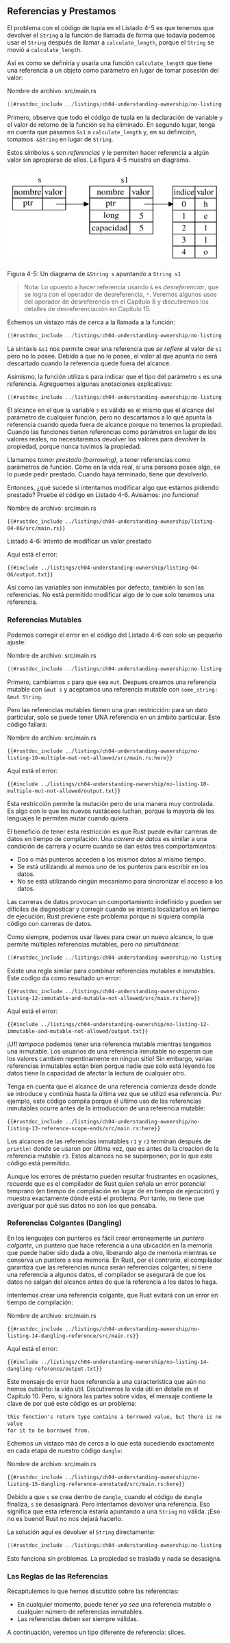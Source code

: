 ## Referencias y Prestamos

El problema con el código de tupla en el Listado 4-5 es que tenemos que devolver el
`String` a la función de llamada de forma que todavía podemos usar el `String` después de
llamar a `calculate_length`, porque el `String` se movió a `calculate_length`.

Así es como se definiría y usaría una función `calculate_length` que tiene una
referencia a un objeto como parámetro en lugar de tomar posesión del valor:

<span class="filename">​​Nombre de archivo: src/main.rs</span>

```rust
{{#rustdoc_include ../listings/ch04-understanding-ownership/no-listing-07-reference/src/main.rs:all}}
```

Primero, observe que todo el código de tupla en la declaración de variable y
el valor de retorno de la función se ha eliminado. En segundo lugar, tenga en cuenta que pasamos `&s1` a
`calculate_length` y, en su definición, tomamos` &String` en lugar de `String`.

Estos símbolos `&` son *referencias* y le permiten hacer referencia a algún valor
sin apropiarse de ellos. La figura 4-5 muestra un diagrama.

<img alt="& String s apuntando a String s1" src="img/trpl04-05.svg" class="center" />

<span class="caption">Figura 4-5: Un diagrama de `&String s` apuntando a `String s1`</span>

> Nota: Lo opuesto a hacer referencia usando `&` es *desreferenciar*, que se
> logra con el operador de desreferencia, `*`. Veremos algunos usos del
> operador de desreferencia en el Capítulo 8 y discutiremos los detalles de desreferenciación en
> Capítulo 15.

Echemos un vistazo más de cerca a la llamada a la función:

```rust
{{#rustdoc_include ../listings/ch04-understanding-ownership/no-listing-07-reference/src/main.rs:here}}
```

La sintaxis `&s1` nos permite crear una referencia que *se refiere* al valor de `s1`
pero no lo posee. Debido a que no lo posee, el valor al que apunta no será
descartado cuando la referencia quede fuera del alcance.

Asimismo, la función utiliza `&` para indicar que el tipo del
parámetro `s` es una referencia. Agreguemos algunas anotaciones explicativas:

```rust
{{#rustdoc_include ../listings/ch04-understanding-ownership/no-listing-08-reference-with-annotations/src/main.rs:here}}
```

El alcance en el que la variable `s` es válida es el mismo que el alcance del parámetro 
de cualquier función, pero no descartamos a lo qué apunta la referencia cuando queda
fuera de alcance porque no tenemos la propiedad. Cuando las funciones tienen referencias como
parámetros en lugar de los valores reales, no necesitaremos devolver los valores
para devolver la propiedad, porque nunca tuvimos la propiedad.

Llamamos *tomar prestado (borrowing)*, a tener referencias como parámetros de función. Como en la vida real, 
si una persona posee algo, se lo puede pedir prestado. Cuando haya terminado,
tiene que devolverlo.

Entonces, ¿qué sucede si intentamos modificar algo que estamos pidiendo prestado? Pruebe el código en
Listado 4-6. Avisamos: ¡no funciona!

<span class="filename">​​Nombre de archivo: src/main.rs</span>

```rust,ignore,does_not_compile
{{#rustdoc_include ../listings/ch04-understanding-ownership/listing-04-06/src/main.rs}}
```

<span class="caption">Listado 4-6: Intento de modificar un valor prestado</span>

Aquí está el error:

```console
{{#include ../listings/ch04-understanding-ownership/listing-04-06/output.txt}}
```

Así como las variables son inmutables por defecto, también lo son las referencias. No está
permitido modificar algo de lo que solo tenemos una referencia.

### Referencias Mutables

Podemos corregir el error en el código del Listado 4-6 con solo un pequeño ajuste:

<span class="filename">​​Nombre de archivo: src/main.rs</span>

```rust
{{#rustdoc_include ../listings/ch04-understanding-ownership/no-listing-09-fixes-listing-04-06/src/main.rs}}
```

Primero, cambiamos `s` para que sea `mut`. Despues creamos una
referencia mutable con `&mut s` y aceptamos una referencia mutable con `some_string: &mut String`.

Pero las referencias mutables tienen una gran restricción: para un dato particular,
solo se puede tener UNA referencia en un ámbito particular. Este código fallará:

<span class="filename">​​Nombre de archivo: src/main.rs</span>

```rust,ignore,does_not_compile
{{#rustdoc_include ../listings/ch04-understanding-ownership/no-listing-10-multiple-mut-not-allowed/src/main.rs:here}}
```

Aquí está el error:

```console
{{#include ../listings/ch04-understanding-ownership/no-listing-10-multiple-mut-not-allowed/output.txt}}
```

Esta restricción permite la mutación pero de una manera muy controlada. Es
algo con lo que los nuevos rustáceos luchan, porque la mayoría de los lenguajes le permiten
mutar cuando quiera.

El beneficio de tener esta restricción es que Rust puede evitar carreras de datos en
tiempo de compilación. Una *carrera de datos* es similar a una condición de carrera y ocurre cuando
se dan estos tres comportamientos:

* Dos o más punteros acceden a los mismos datos al mismo tiempo.
* Se está utilizando al menos uno de los punteros para escribir en los datos.
* No se está utilizando ningún mecanismo para sincronizar el acceso a los datos.

Las carreras de datos provocan un comportamiento indefinido y pueden ser difíciles de diagnosticar y corregir
cuando se intenta localizarlos en tiempo de ejecución; Rust previene este problema
porque ni siquiera compila código con carreras de datos.

Como siempre, podemos usar llaves para crear un nuevo alcance, lo que permite
múltiples referencias mutables, pero *no simultáneas*:

```rust
{{#rustdoc_include ../listings/ch04-understanding-ownership/no-listing-11-muts-in-separate-scopes/src/main.rs:here}}
```

Existe una regla similar para combinar referencias mutables e inmutables. Este codigo
da como resultado un error:

```rust,ignore,does_not_compile
{{#rustdoc_include ../listings/ch04-understanding-ownership/no-listing-12-immutable-and-mutable-not-allowed/src/main.rs:here}}
```

Aquí está el error:

```console
{{#include ../listings/ch04-understanding-ownership/no-listing-12-immutable-and-mutable-not-allowed/output.txt}}
```

¡Uf! *tampoco* podemos tener una referencia mutable mientras tengamos una inmutable.
Los usuarios de una referencia inmutable no esperan que los valores cambien repentinamente
en ningun sitio! Sin embargo, varias referencias inmutables están bien porque nadie
que solo está leyendo los datos tiene la capacidad de afectar la lectura de cualquier otro.

Tenga en cuenta que el alcance de una referencia comienza desde donde se introduce y continúa
hasta la última vez que se utilizó esa referencia. Por ejemplo, este código
compila porque el último uso de las referencias inmutables ocurre antes de la
introduccion de una referencia mutable:

```rust,edition2018
{{#rustdoc_include ../listings/ch04-understanding-ownership/no-listing-13-reference-scope-ends/src/main.rs:here}}
```

Los alcances de las referencias inmutables `r1` y `r2` terminan después de `println!`
donde se usaron por última vez, que es antes de la creacion de la referencia mutable `r3`.
Estos alcances no se superponen, por lo que este código está permitido.

Aunque los errores de préstamo pueden resultar frustrantes en ocasiones, recuerde que es
el compilador de Rust quien señala un error potencial temprano (en tiempo de compilación en lugar de
en tiempo de ejecución) y muestra exactamente dónde está el problema. Por tanto, no
tiene que averiguar por qué sus datos no son los que pensaba.

### Referencias Colgantes (Dangling)

En los lenguajes con punteros es fácil crear erróneamente un *puntero colgante*, 
un puntero que hace referencia a una ubicación en la memoria que puede haber sido
dada a otro, liberando algo de memoria mientras se conserva un puntero
a esa memoria. En Rust, por el contrario, el compilador garantiza que las referencias
nunca serán referencias colgantes; si tiene una referencia a algunos datos, el
compilador se asegurará de que los datos no salgan del alcance antes de que
la referencia a los datos lo haga.

Intentemos crear una referencia colgante, que Rust evitará con un
error en tiempo de compilación:

<span class="filename">​​Nombre de archivo: src/main.rs</span>

```rust,ignore,does_not_compile
{{#rustdoc_include ../listings/ch04-understanding-ownership/no-listing-14-dangling-reference/src/main.rs}}
```

Aquí está el error:

```console
{{#include ../listings/ch04-understanding-ownership/no-listing-14-dangling-reference/output.txt}}
```

Este mensaje de error hace referencia a una caracteristica que aún no hemos cubierto: la vida útil.
Discutiremos la vida útil en detalle en el Capítulo 10. Pero, si ignora las partes
sobre vidas, el mensaje contiene la clave de por qué este código es un problema:

```text
this function's return type contains a borrowed value, but there is no value
for it to be borrowed from.
```

Echemos un vistazo más de cerca a lo que está sucediendo exactamente en cada etapa de nuestro
código `dangle`:

<span class="filename">​​Nombre de archivo: src/main.rs</span>

```rust,ignore,does_not_compile
{{#rustdoc_include ../listings/ch04-understanding-ownership/no-listing-15-dangling-reference-annotated/src/main.rs:here}}
```

Debido a que `s` se crea dentro de `dangle`, cuando el código de `dangle` finaliza,
`s` se desasignará. Pero intentamos devolver una referencia. Eso significa que
esta referencia estaría apuntando a una `String` no válida. ¡Eso no es bueno! Rust
no nos dejará hacerlo.

La solución aquí es devolver el `String` directamente:

```rust
{{#rustdoc_include ../listings/ch04-understanding-ownership/no-listing-16-no-dangle/src/main.rs:here}}
```

Esto funciona sin problemas. La propiedad se traslada y nada se
desasigna.

### Las Reglas de las Referencias

Recapitulemos lo que hemos discutido sobre las referencias:

* En cualquier momento, puede tener *ya sea* una referencia mutable *o* cualquier
  número de referencias inmutables.
* Las referencias deben ser siempre válidas.

A continuación, veremos un tipo diferente de referencia: slices.

